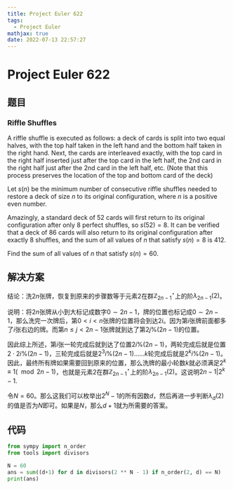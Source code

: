 ```yaml
---
title: Project Euler 622
tags:
  - Project Euler
mathjax: true
date: 2022-07-13 22:57:27
---
```


<escape><!-- more --></escape>

# Project Euler 622

## 题目

### Riffle Shuffles

A riffle shuffle is executed as follows: a deck of cards is split into two equal halves, with the top half taken in the left hand and the bottom half taken in the right hand. Next, the cards are interleaved exactly, with the top card in the right half inserted just after the top card in the left half, the $2\text{nd}$ card in the right half just after the $2\text{nd}$ card in the left half, etc. (Note that this process preserves the location of the top and bottom card of the deck)

Let $s(n)$ be the minimum number of consecutive riffle shuffles needed to restore a deck of size $n$ to its original configuration, where $n$ is a positive even number.

Amazingly, a standard deck of $52$ cards will first return to its original configuration after only $8$ perfect shuffles, so $s(52) = 8$. It can be verified that a deck of $86$ cards will also return to its original configuration after exactly $8$ shuffles, and the sum of all values of $n$ that satisfy $s(n) = 8$ is $412$.

Find the sum of all values of $n$ that satisfy $s(n) = 60$.

## 解决方案

结论：洗$2n$张牌，恢复到原来的步骤数等于元素$2$在群$\mathbb{Z}_{2n-1}^{\star}$上的阶$\lambda_{2n-1}(2)$。

说明：将$2n$张牌从小到大标记成数字$0\sim 2n-1$，牌的位置也标记成$0\sim 2n-1$，那么洗完一次牌后，第$0<i<n$张牌的位置将会到达$2i$。因为第$i$张牌前面都多了$i$张右边的牌。而第$n\le j<2n-1$张牌就到达了第$2j\%(2n-1)$的位置。

因此综上所述，第$i$张一轮完成后就到达了位置$2i\%(2n-1)$，两轮完成后就是位置$2\cdot 2i\%(2n-1)$，三轮完成后就是$2^3i\%(2n-1)$……$k$轮完成后就是$2^ki\%(2n-1)$。因此，最终所有牌如果需要回到原来的位置，那么洗牌的最小轮数$k$就必须满足$2^k\equiv1 (\mod 2n-1)$，也就是元素$2$在群$\mathbb{Z}_{2n-1}^{\star}$上的阶$\lambda_{2n-1}(2)$。这说明$2n-1|2^k-1$.

令$N=60$。那么这我们可以枚举出$2^N-1$的所有因数$d$，然后再进一步判断$\lambda_{d}(2)$的值是否为$N$即可。如果是$N$，那么$d+1$就为所需要的答案。

## 代码

```py
from sympy import n_order
from tools import divisors

N = 60
ans = sum((d+1) for d in divisors(2 ** N - 1) if n_order(2, d) == N)
print(ans)

```
